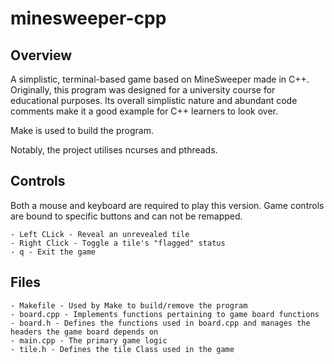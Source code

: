 # minesweeper-cpp
## Overview
A simplistic, terminal-based game based on MineSweeper made in C++. Originally, this program was designed for a university course for educational purposes. Its overall simplistic nature and abundant code comments make it a good example for C++ learners to look over. 

Make is used to build the program.

Notably, the project utilises ncurses and pthreads.
## Controls
Both a mouse and keyboard are required to play this version. Game controls are bound to specific buttons and can not be remapped. 
```
- Left CLick - Reveal an unrevealed tile
- Right Click - Toggle a tile's "flagged" status
- q - Exit the game
```
## Files
```
- Makefile - Used by Make to build/remove the program
- board.cpp - Implements functions pertaining to game board functions
- board.h - Defines the functions used in board.cpp and manages the headers the game board depends on
- main.cpp - The primary game logic
- tile.h - Defines the tile Class used in the game
```
